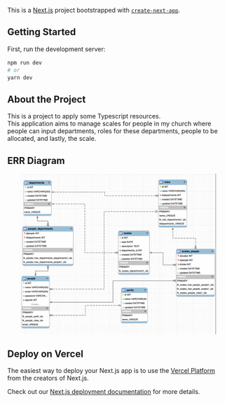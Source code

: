 This is a [Next.js](https://nextjs.org/) project bootstrapped with [`create-next-app`](https://github.com/vercel/next.js/tree/canary/packages/create-next-app).

## Getting Started

First, run the development server:

```bash
npm run dev
# or
yarn dev
```

## About the Project
This is a project to apply some Typescript resources.<br>
This application aims to manage scales for people in my church where people can input departments, roles for these departments, people to be allocated, and lastly, the scale.

## ERR Diagram
<p align="center">
  <img width="450" src="public/err_image.png" alt="ER">
</p>

## Deploy on Vercel

The easiest way to deploy your Next.js app is to use the [Vercel Platform](https://vercel.com/new?utm_medium=default-template&filter=next.js&utm_source=create-next-app&utm_campaign=create-next-app-readme) from the creators of Next.js.

Check out our [Next.js deployment documentation](https://nextjs.org/docs/deployment) for more details.
